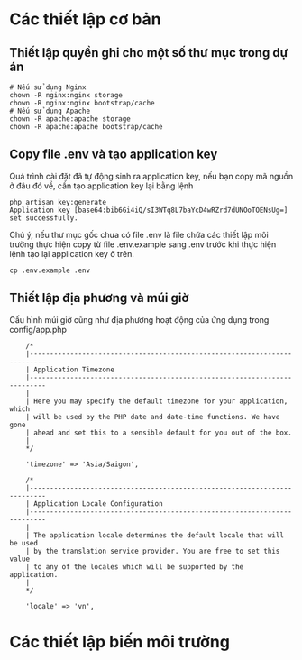 # Các thiết lập cơ bản
## Thiết lập quyền ghi cho một số thư mục trong dự án
```
# Nếu sử dụng Nginx
chown -R nginx:nginx storage
chown -R nginx:nginx bootstrap/cache
# Nếu sử dụng Apache
chown -R apache:apache storage
chown -R apache:apache bootstrap/cache
```
## Copy file .env và tạo application key
Quá trình cài đặt đã tự động sinh ra application key, nếu bạn copy mã nguồn ở đâu đó về, cần tạo application key lại bằng lệnh 
```
php artisan key:generate
Application key [base64:bib6Gi4iQ/sI3WTq8L7baYcD4wRZrd7dUNOoTOENsUg=] set successfully.
```
Chú ý, nếu thư mục gốc chưa có file .env là file chứa các thiết lập môi trường thực hiện copy từ file .env.example sang .env trước khi thực hiện lệnh tạo lại application key ở trên. 
```
cp .env.example .env
```
## Thiết lập địa phương và múi giờ
Cấu hình múi giờ cũng như địa phương hoạt động của ứng dụng trong config/app.php 
```
    /*
    |--------------------------------------------------------------------------
    | Application Timezone
    |--------------------------------------------------------------------------
    |
    | Here you may specify the default timezone for your application, which
    | will be used by the PHP date and date-time functions. We have gone
    | ahead and set this to a sensible default for you out of the box.
    |
    */

    'timezone' => 'Asia/Saigon',

    /*
    |--------------------------------------------------------------------------
    | Application Locale Configuration
    |--------------------------------------------------------------------------
    |
    | The application locale determines the default locale that will be used
    | by the translation service provider. You are free to set this value
    | to any of the locales which will be supported by the application.
    |
    */

    'locale' => 'vn',
```
# Các thiết lập biến môi trường

